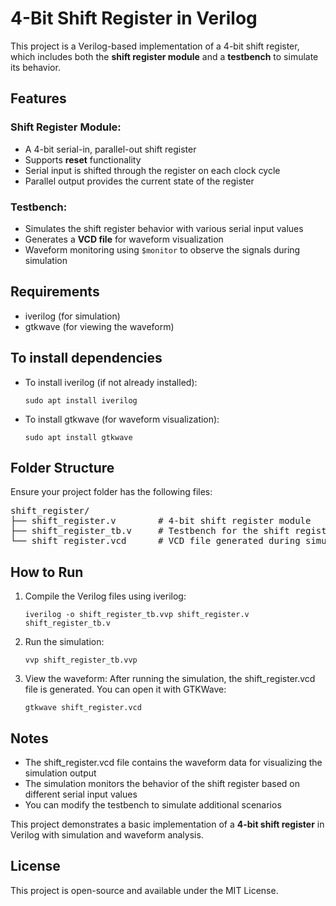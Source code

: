 <h1>4-Bit Shift Register in Verilog</h1>

This project is a Verilog-based implementation of a 4-bit shift register, which includes both the <b>shift register module</b> and a <b>testbench</b> to simulate its behavior.

<h2>Features</h2>

<h3>Shift Register Module:</h3>
<ul>
  <li>A 4-bit serial-in, parallel-out shift register</li>
  <li>Supports <b>reset</b> functionality</li>
  <li>Serial input is shifted through the register on each clock cycle</li>
  <li>Parallel output provides the current state of the register</li>
</ul>

<h3>Testbench:</h3>
<ul>
  <li>Simulates the shift register behavior with various serial input values</li>
  <li>Generates a <b>VCD file</b> for waveform visualization</li>
  <li>Waveform monitoring using <code>$monitor</code> to observe the signals during simulation</li>
</ul>

<h2>Requirements</h2>
<ul>
  <li>iverilog (for simulation)</li>
  <li>gtkwave (for viewing the waveform)</li>
</ul>

<h2>To install dependencies</h2>
<ul>
  <li>To install iverilog (if not already installed):</li>
  
  ```
  sudo apt install iverilog
  ```
  
  <li>To install gtkwave (for waveform visualization):</li>
  
  ```
  sudo apt install gtkwave
  ```
</ul>

<h2>Folder Structure</h2>
<p>Ensure your project folder has the following files:</p>
<pre>
shift_register/
├── shift_register.v        # 4-bit shift register module
├── shift_register_tb.v     # Testbench for the shift register
└── shift_register.vcd      # VCD file generated during simulation (after running the testbench)
</pre>

<h2>How to Run</h2>

1. Compile the Verilog files using iverilog:
   ```
   iverilog -o shift_register_tb.vvp shift_register.v shift_register_tb.v
   ```

3. Run the simulation:
   ```
   vvp shift_register_tb.vvp
   ```

5. View the waveform:
   After running the simulation, the shift_register.vcd file is generated.
   You can open it with GTKWave:
   ```
   gtkwave shift_register.vcd
   ```

<h2>Notes</h2>
<ul>
  <li>The shift_register.vcd file contains the waveform data for visualizing the simulation output</li>
  <li>The simulation monitors the behavior of the shift register based on different serial input values</li>
  <li>You can modify the testbench to simulate additional scenarios</li>
</ul>

This project demonstrates a basic implementation of a <b>4-bit shift register</b> in Verilog with simulation and waveform analysis.

<h2>License</h2>
This project is open-source and available under the MIT License.
